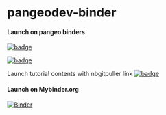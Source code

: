 # pangeodev-binder

#### Launch on pangeo binders
[![badge](https://img.shields.io/static/v1.svg?logo=Jupyter&label=Pangeo+Binder&message=GCE+us-central1&color=blue)](https://binder.pangeo.io/v2/gh/scottyhq/pangeodev-binder?urlpath=lab)

[![badge](https://img.shields.io/static/v1.svg?logo=Jupyter&label=Pangeo+Binder&message=AWS+us-west-2&color=orange)](https://aws-uswest2-binder.pangeo.io/v2/gh/scottyhq/pangeodev-binder/master?urlpath=lab)

Launch tutorial contents with nbgitpuller link
[![badge](https://img.shields.io/static/v1.svg?logo=Jupyter&label=Pangeo+Binder&message=AWS+us-west-2&color=orange)](https://aws-uswest2-binder.pangeo.io/v2/gh/scottyhq/pangeodev-binder/master?urlpath=git-pull?repo=https://github.com/pangeo-data/pangeo-tutorial%26amp%3Bbranch=agu2019%26amp%3Burlpath=lab/tree/pangeo-tutorial/notebooks/%3Fautodecode)


#### Launch on Mybinder.org
[![Binder](https://mybinder.org/badge_logo.svg)](https://mybinder.org/v2/gh/scottyhq/pangeodev-binder/master?urlpath=lab)

